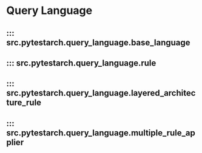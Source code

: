 #  Query Language

## ::: src.pytestarch.query_language.base_language

## ::: src.pytestarch.query_language.rule

## ::: src.pytestarch.query_language.layered_architecture_rule

## ::: src.pytestarch.query_language.multiple_rule_applier

